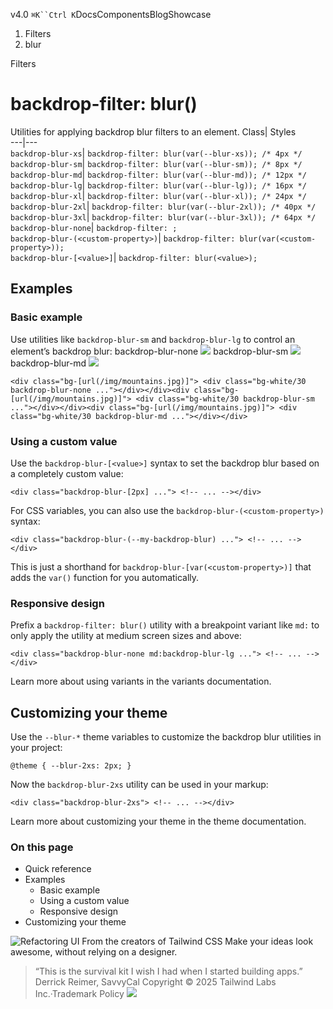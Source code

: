 v4.0
`⌘K``Ctrl K`DocsComponentsBlogShowcase
  1. Filters
  2. blur


Filters
# backdrop-filter: blur()
Utilities for applying backdrop blur filters to an element.
Class| Styles  
---|---  
`backdrop-blur-xs`| `backdrop-filter: blur(var(--blur-xs)); /* 4px */`  
`backdrop-blur-sm`| `backdrop-filter: blur(var(--blur-sm)); /* 8px */`  
`backdrop-blur-md`| `backdrop-filter: blur(var(--blur-md)); /* 12px */`  
`backdrop-blur-lg`| `backdrop-filter: blur(var(--blur-lg)); /* 16px */`  
`backdrop-blur-xl`| `backdrop-filter: blur(var(--blur-xl)); /* 24px */`  
`backdrop-blur-2xl`| `backdrop-filter: blur(var(--blur-2xl)); /* 40px */`  
`backdrop-blur-3xl`| `backdrop-filter: blur(var(--blur-3xl)); /* 64px */`  
`backdrop-blur-none`| `backdrop-filter: ;`  
`backdrop-blur-(<custom-property>)`| `backdrop-filter: blur(var(<custom-property>));`  
`backdrop-blur-[<value>]`| `backdrop-filter: blur(<value>);`  
## Examples
### Basic example
Use utilities like `backdrop-blur-sm` and `backdrop-blur-lg` to control an element’s backdrop blur:
backdrop-blur-none
![](https://images.unsplash.com/photo-1554629947-334ff61d85dc?ixid=MnwxMjA3fDB8MHxwaG90by1wYWdlfHx8fGVufDB8fHx8&ixlib=rb-1.2.1&auto=format&fit=crop&w=1000&h=1000&q=90)
backdrop-blur-sm
![](https://images.unsplash.com/photo-1554629947-334ff61d85dc?ixid=MnwxMjA3fDB8MHxwaG90by1wYWdlfHx8fGVufDB8fHx8&ixlib=rb-1.2.1&auto=format&fit=crop&w=1000&h=1000&q=90)
backdrop-blur-md
![](https://images.unsplash.com/photo-1554629947-334ff61d85dc?ixid=MnwxMjA3fDB8MHxwaG90by1wYWdlfHx8fGVufDB8fHx8&ixlib=rb-1.2.1&auto=format&fit=crop&w=1000&h=1000&q=90)
```
<div class="bg-[url(/img/mountains.jpg)]"> <div class="bg-white/30 backdrop-blur-none ..."></div></div><div class="bg-[url(/img/mountains.jpg)]"> <div class="bg-white/30 backdrop-blur-sm ..."></div></div><div class="bg-[url(/img/mountains.jpg)]"> <div class="bg-white/30 backdrop-blur-md ..."></div></div>
```

### Using a custom value
Use the `backdrop-blur-[<value>]` syntax to set the backdrop blur based on a completely custom value:
```
<div class="backdrop-blur-[2px] ..."> <!-- ... --></div>
```

For CSS variables, you can also use the `backdrop-blur-(<custom-property>)` syntax:
```
<div class="backdrop-blur-(--my-backdrop-blur) ..."> <!-- ... --></div>
```

This is just a shorthand for `backdrop-blur-[var(<custom-property>)]` that adds the `var()` function for you automatically.
### Responsive design
Prefix a `backdrop-filter: blur()` utility with a breakpoint variant like `md:` to only apply the utility at medium screen sizes and above:
```
<div class="backdrop-blur-none md:backdrop-blur-lg ..."> <!-- ... --></div>
```

Learn more about using variants in the variants documentation.
## Customizing your theme
Use the `--blur-*` theme variables to customize the backdrop blur utilities in your project:
```
@theme { --blur-2xs: 2px; }
```

Now the `backdrop-blur-2xs` utility can be used in your markup:
```
<div class="backdrop-blur-2xs"> <!-- ... --></div>
```

Learn more about customizing your theme in the theme documentation.
### On this page
  * Quick reference
  * Examples
    * Basic example
    * Using a custom value
    * Responsive design
  * Customizing your theme


![Refactoring UI](https://tailwindcss.com/_next/image?url=%2F_next%2Fstatic%2Fmedia%2Fbook-promo.27d91093.png&w=256&q=75)
From the creators of Tailwind CSS
Make your ideas look awesome, without relying on a designer.
> “This is the survival kit I wish I had when I started building apps.”
> Derrick Reimer, SavvyCal
Copyright © 2025 Tailwind Labs Inc.·Trademark Policy
![](https://cdn.usefathom.com/?h=https%3A%2F%2Ftailwindcss.com&p=%2Fdocs%2Fbackdrop-filter-blur&r=&sid=PMFMDJGK&qs=%7B%7D&cid=51653569)
